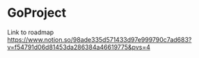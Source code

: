 # GoProject

Link to roadmap
https://www.notion.so/98ade335d571433d97e999790c7ad683?v=f54791d06d81453da286384a46619775&pvs=4
